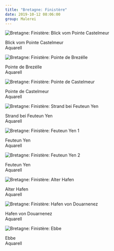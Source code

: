 ```yaml
---
title: "Bretagne: Finistère"
date: 2019-10-12 08:06:00
group: Malerei
---
```

![Bretagne: Finistère: Blick vom Pointe Castelmeur](/img/aquarelle/bretagne-finistere-blick-vom-pointe-castelmeur.jpg)

Blick vom Pointe Castelmeur<br>
Aquarell

![Bretagne: Finistère: Pointe de Brezélle](/img/aquarelle/bretagne-finistere-pointe-de-brezelle.jpg)

Pointe de Brezélle<br>
Aquarell

![Bretagne: Finistère: Pointe de Castelmeur](/img/aquarelle/bretagne-finistere-pointe-de-castelmeur.jpg)

Pointe de Castelmeur<br>
Aquarell

![Bretagne: Finistère: Strand bei Feuteun Yen](/img/aquarelle/bretagne-finistere-strand-bei-feuteun-yen.jpg)

Strand bei Feuteun Yen<br>
Aquarell

![Bretagne: Finistère: Feuteun Yen 1](/img/aquarelle/bretagne-finistere-feuteun-yen-1.jpg)

Feuteun Yen<br>
Aquarell

![Bretagne: Finistère: Feuteun Yen 2](/img/aquarelle/bretagne-finistere-feuteun-yen-2.jpg)

Feuteun Yen<br>
Aquarell

![Bretagne: Finistère: Alter Hafen](/img/aquarelle/bretagne-finistere-alter-hafen.jpg)

Alter Hafen<br>
Aquarell

![Bretagne: Finistère: Hafen von Douarnenez](/img/aquarelle/bretagne-finistere-hafen-von-douarnenez.jpg)

Hafen von Douarnenez<br>
Aquarell

![Bretagne: Finistère: Ebbe](/img/aquarelle/bretagne-finistere-ebbe.jpg)

Ebbe<br>
Aquarell
